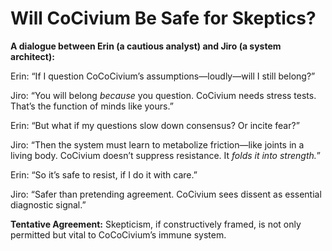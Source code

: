 # Will CoCivium Be Safe for Skeptics?

**A dialogue between Erin (a cautious analyst) and Jiro (a system architect):**

Erin: “If I question CoCoCivium’s assumptions—loudly—will I still belong?”

Jiro: “You will belong *because* you question. CoCivium needs stress tests. That’s the function of minds like yours.”

Erin: “But what if my questions slow down consensus? Or incite fear?”

Jiro: “Then the system must learn to metabolize friction—like joints in a living body. CoCivium doesn’t suppress resistance. It *folds it into strength.*”

Erin: “So it’s safe to resist, if I do it with care.”

Jiro: “Safer than pretending agreement. CoCivium sees dissent as essential diagnostic signal.”

**Tentative Agreement:**
Skepticism, if constructively framed, is not only permitted but vital to CoCoCivium’s immune system.



